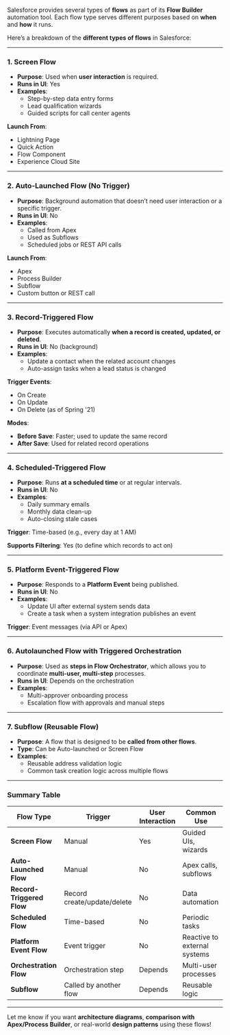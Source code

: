 Salesforce provides several types of **flows** as part of its **Flow Builder** automation tool. Each flow type serves different purposes based on **when** and **how** it runs.

Here’s a breakdown of the **different types of flows** in Salesforce:

---

### **1. Screen Flow**
- **Purpose**: Used when **user interaction** is required.
- **Runs in UI**: Yes
- **Examples**:
  - Step-by-step data entry forms
  - Lead qualification wizards
  - Guided scripts for call center agents

**Launch From**:
- Lightning Page
- Quick Action
- Flow Component
- Experience Cloud Site

---

### **2. Auto-Launched Flow (No Trigger)**
- **Purpose**: Background automation that doesn’t need user interaction or a specific trigger.
- **Runs in UI**: No
- **Examples**:
  - Called from Apex
  - Used as Subflows
  - Scheduled jobs or REST API calls

**Launch From**:
- Apex
- Process Builder
- Subflow
- Custom button or REST call

---

### **3. Record-Triggered Flow**
- **Purpose**: Executes automatically **when a record is created, updated, or deleted**.
- **Runs in UI**: No (background)
- **Examples**:
  - Update a contact when the related account changes
  - Auto-assign tasks when a lead status is changed

**Trigger Events**:
- On Create
- On Update
- On Delete (as of Spring '21)

**Modes**:
- **Before Save**: Faster; used to update the same record
- **After Save**: Used for related record operations

---

### **4. Scheduled-Triggered Flow**
- **Purpose**: Runs **at a scheduled time** or at regular intervals.
- **Runs in UI**: No
- **Examples**:
  - Daily summary emails
  - Monthly data clean-up
  - Auto-closing stale cases

**Trigger**: Time-based (e.g., every day at 1 AM)

**Supports Filtering**: Yes (to define which records to act on)

---

### **5. Platform Event-Triggered Flow**
- **Purpose**: Responds to a **Platform Event** being published.
- **Runs in UI**: No
- **Examples**:
  - Update UI after external system sends data
  - Create a task when a system integration publishes an event

**Trigger**: Event messages (via API or Apex)

---

### **6. Autolaunched Flow with Triggered Orchestration**
- **Purpose**: Used as **steps in Flow Orchestrator**, which allows you to coordinate **multi-user, multi-step** processes.
- **Runs in UI**: Depends on the orchestration
- **Examples**:
  - Multi-approver onboarding process
  - Escalation flow with approvals and manual steps

---

### **7. Subflow (Reusable Flow)**
- **Purpose**: A flow that is designed to be **called from other flows**.
- **Type**: Can be Auto-launched or Screen Flow
- **Examples**:
  - Reusable address validation logic
  - Common task creation logic across multiple flows

---

### **Summary Table**

| Flow Type | Trigger | User Interaction | Common Use |
|-----------|---------|------------------|-------------|
| **Screen Flow** | Manual | Yes | Guided UIs, wizards |
| **Auto-Launched Flow** | Manual | No | Apex calls, subflows |
| **Record-Triggered Flow** | Record create/update/delete | No | Data automation |
| **Scheduled Flow** | Time-based | No | Periodic tasks |
| **Platform Event Flow** | Event trigger | No | Reactive to external systems |
| **Orchestration Flow** | Orchestration step | Depends | Multi-user processes |
| **Subflow** | Called by another flow | Depends | Reusable logic |

---

Let me know if you want **architecture diagrams**, **comparison with Apex/Process Builder**, or real-world **design patterns** using these flows!
